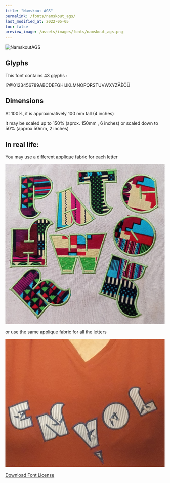 ```yaml
---
title: "Namskout AGS"
permalink: /fonts/namskout_ags/
last_modified_at: 2022-05-05
toc: false
preview_image: /assets/images/fonts/namskout_ags.png
---
```

![NamskoutAGS](/assets/images/fonts/namskout_ags.png)

## Glyphs
This font contains 43 glyphs :
	
!?@0123456789ABCDEFGHIJKLMNOPQRSTUVWXYZÄÈÖÜ



## Dimensions
At 100%, it is approximatively  100 mm tall (4 inches)
 
It may be scaled up to 150% (aprox. 150mm , 6 inches) or scaled down to 50% (approx 50mm, 2 inches)


## In real life:

You may use a different applique fabric for  each letter

![NamskoutAGS2](/assets/images/fonts/namskout2.jpg)

or use the same applique fabric for all the letters


![NamskoutAGS3](/assets/images/fonts/namskout3.jpg)

[Download Font License](https://github.com/inkstitch/inkstitch/tree/main/fonts/namskout_AGS/LICENSE)
